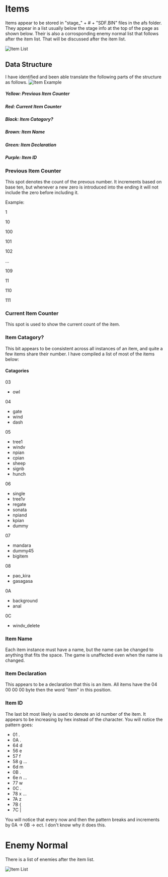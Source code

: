 # Items

Items appear to be stored in "stage_" + # + "SDF.BIN" files in the afs folder.
They appear in a list usually below the stage info at the top of the page as shown below.
Their is also a corrosponding enemy normal list that follows after the item list. That will be discussed after the item list.

![Item List](https://raw.githubusercontent.com/SmallMistake/Modding-NiD/main/Items/pictures/itemListExample.PNG)


## Data Structure

I have identified and been able translate the following parts of the structure as follows.
![Item Example](https://raw.githubusercontent.com/SmallMistake/Modding-NiD/main/Items/pictures/itemExample_LI.jpg)

##### Yellow: Previous Item Counter
##### Red: Current Item Counter
##### Black: Item Catagory?
##### Brown: Item Name
##### Green: Item Declaration
##### Purple: Item ID

### Previous Item Counter

This spot denotes the count of the prevous number. 
It increments based on base ten, but whenever a new zero is introduced into the ending it will not include the zero before including it.

Example:

1 

10

100

101

102

...

109

11

110

111

### Current Item Counter

This spot is used to show the current count of the item.


### Item Catagory?

This bit appears to be consistent across all instances of an item, and quite a few items share their number. I have compiled a list of most of the items below:

#### Catagories

03 </br>
- owl

04 </br>
- gate </br>
- wind </br>
- dash </br>

05 </br>
- tree1 </br>
- windv </br>
- npian </br>
- cpian </br>
- sheep </br>
- signb </br>
- hunch </br>

06 </br>
- single </br>
- tree1v </br>
- regate </br>
- sonata </br>
- npiand </br>
- kpian </br>
- dummy </br>

07 </br>
- mandara </br>
- dummy45 </br>
- bigitem </br>

08 </br>
- pao_kira </br>
- gasagasa </br>

0A </br>
- background </br>
- anal </br>

0C </br>
- windv_delete </br>

### Item Name

Each item instance must have a name, but the name can be changed to anything that fits the space. The game is unaffected even when the name is changed.

### Item Declaration
This appears to be a declaration that this is an item. All items have the 04 00 00 00 byte then the word "item" in this position.

### Item ID
The last bit most likely is used to denote an id number of the item. It appears to be increasing by hex instead of the character. You will notice the pattern goes:
- 01 .
- 0A .
- 64 d
- 56 e
- 57 f
- 58 g
...
- 6d m
- 0B .
- 6e n
...
- 77 w
- 0C .
- 78 x
...
- 7A z
- 7B {
- 7C |

You will notice that every now and then the pattern breaks and increments by 0A -> 0B -> ect. I don't know why it does this.

# Enemy Normal

There is a list of enemies after the item list.

![Item List](https://raw.githubusercontent.com/SmallMistake/Modding-NiD/main/Items/pictures/itemEnemyNormal.PNG)
